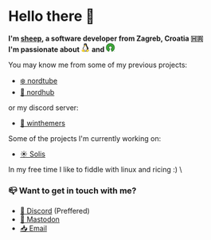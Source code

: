 # Hello there 👋

**I'm [sheep](https://sheepdev.xyz), a software developer from Zagreb, Croatia 🇭🇷**   \
**I'm passionate about <a href="https://en.wikipedia.org/wiki/Linux"><img src="assets/tux.png" align="bottom" width="18" /></a> and <a href="https://opensource.org"><img src="assets/oss.png" align="bottom" width="18" /></a>**

You may know me from some of my previous projects:

- [❄️  nordtube](https://github.com/sheeepdev/nordtube)
- [🧊 nordhub](https://github.com/sheeepdev/nordhub)

or my discord server:
- [🎨 winthemers](https://discord.gg/kE857nj)

Some of the projects I'm currently working on:

- [☀️  Solis](https://solis-theme.netlify.app)

In my free time I like to fiddle with linux and ricing :) \

### 📪 Want to get in touch with me?
- [💬 Discord](https://discord.com/users/429303151598895106) (Preffered)
- [🐘 Mastodon](https://fosstodon.org/@sheepdev)
- [📥 Email](mailto:hi@sheepdev.xyz)
